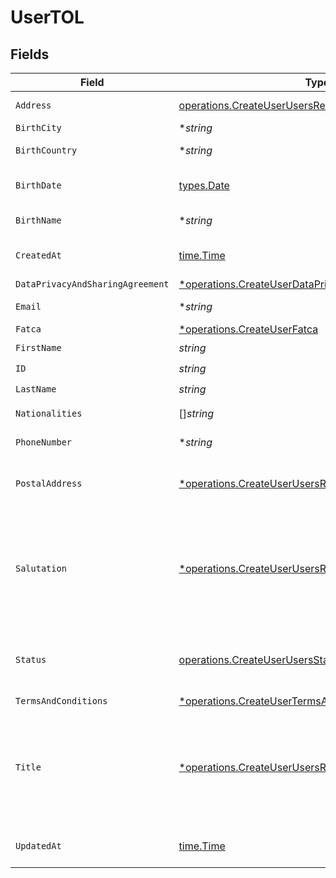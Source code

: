 # UserTOL


## Fields

| Field                                                                                                                                                                                            | Type                                                                                                                                                                                             | Required                                                                                                                                                                                         | Description                                                                                                                                                                                      |
| ------------------------------------------------------------------------------------------------------------------------------------------------------------------------------------------------ | ------------------------------------------------------------------------------------------------------------------------------------------------------------------------------------------------ | ------------------------------------------------------------------------------------------------------------------------------------------------------------------------------------------------ | ------------------------------------------------------------------------------------------------------------------------------------------------------------------------------------------------ |
| `Address`                                                                                                                                                                                        | [operations.CreateUserUsersResponse200Address](../../../pkg/models/operations/createuserusersresponse200address.md)                                                                              | :heavy_check_mark:                                                                                                                                                                               | Address. Must not be a P.O. box or c/o address.                                                                                                                                                  |
| `BirthCity`                                                                                                                                                                                      | **string*                                                                                                                                                                                        | :heavy_minus_sign:                                                                                                                                                                               | N/A                                                                                                                                                                                              |
| `BirthCountry`                                                                                                                                                                                   | **string*                                                                                                                                                                                        | :heavy_minus_sign:                                                                                                                                                                               | Country code. [ISO 3166 alpha-2 Codes](https://en.wikipedia.org/wiki/ISO_3166-1_alpha-2).                                                                                                        |
| `BirthDate`                                                                                                                                                                                      | [types.Date](../../types/date.md)                                                                                                                                                                | :heavy_check_mark:                                                                                                                                                                               | Birth date of the user in YYYY-MM-DD format. [RFC 3339, section 5.6](https://json-schema.org/draft/2020-12/json-schema-validation.html#RFC3339)                                                  |
| `BirthName`                                                                                                                                                                                      | **string*                                                                                                                                                                                        | :heavy_minus_sign:                                                                                                                                                                               | If applicable, birth name of the user.                                                                                                                                                           |
| `CreatedAt`                                                                                                                                                                                      | [time.Time](https://pkg.go.dev/time#Time)                                                                                                                                                        | :heavy_check_mark:                                                                                                                                                                               | Date and time when the resource was created. [RFC 3339-5](https://datatracker.ietf.org/doc/html/rfc3339#section-5.6), [ISO8601 UTC](https://www.iso.org/iso-8601-date-and-time-format.html)      |
| `DataPrivacyAndSharingAgreement`                                                                                                                                                                 | [*operations.CreateUserDataPrivacyAndSharingAgreement](../../../pkg/models/operations/createuserdataprivacyandsharingagreement.md)                                                               | :heavy_minus_sign:                                                                                                                                                                               | N/A                                                                                                                                                                                              |
| `Email`                                                                                                                                                                                          | **string*                                                                                                                                                                                        | :heavy_minus_sign:                                                                                                                                                                               | Email of the user. Must be a valid email address.                                                                                                                                                |
| `Fatca`                                                                                                                                                                                          | [*operations.CreateUserFatca](../../../pkg/models/operations/createuserfatca.md)                                                                                                                 | :heavy_minus_sign:                                                                                                                                                                               | N/A                                                                                                                                                                                              |
| `FirstName`                                                                                                                                                                                      | *string*                                                                                                                                                                                         | :heavy_check_mark:                                                                                                                                                                               | First name of the user.                                                                                                                                                                          |
| `ID`                                                                                                                                                                                             | *string*                                                                                                                                                                                         | :heavy_check_mark:                                                                                                                                                                               | User unique identifier.                                                                                                                                                                          |
| `LastName`                                                                                                                                                                                       | *string*                                                                                                                                                                                         | :heavy_check_mark:                                                                                                                                                                               | Last name of the user.                                                                                                                                                                           |
| `Nationalities`                                                                                                                                                                                  | []*string*                                                                                                                                                                                       | :heavy_check_mark:                                                                                                                                                                               | Nationalities of the user. [ISO 3166 alpha-2 Codes](https://en.wikipedia.org/wiki/ISO_3166-1_alpha-2).                                                                                           |
| `PhoneNumber`                                                                                                                                                                                    | **string*                                                                                                                                                                                        | :heavy_minus_sign:                                                                                                                                                                               | Phone number of the user. [Phone number E.164 format](https://en.wikipedia.org/wiki/E.164).                                                                                                      |
| `PostalAddress`                                                                                                                                                                                  | [*operations.CreateUserUsersResponsePostalAddress](../../../pkg/models/operations/createuserusersresponsepostaladdress.md)                                                                       | :heavy_minus_sign:                                                                                                                                                                               | User postal address. Needs to be specified if different to the residential address, otherwise it is automatically populated.                                                                     |
| `Salutation`                                                                                                                                                                                     | [*operations.CreateUserUsersResponseSalutation](../../../pkg/models/operations/createuserusersresponsesalutation.md)                                                                             | :heavy_minus_sign:                                                                                                                                                                               | Salutation of the user used in reports and statements.<br/>* (empty string) - <br/>* SALUTATION_MALE - <br/>* SALUTATION_FEMALE - <br/>* SALUTATION_FEMALE_MARRIED - <br/>* SALUTATION_DIVERSE -  |
| `Status`                                                                                                                                                                                         | [operations.CreateUserUsersStatus](../../../pkg/models/operations/createuserusersstatus.md)                                                                                                      | :heavy_check_mark:                                                                                                                                                                               | Status of the user.<br/>* ACTIVE - <br/>* INACTIVE - <br/>* OFFBOARDING - <br/>* OFFBOARDED -                                                                                                    |
| `TermsAndConditions`                                                                                                                                                                             | [*operations.CreateUserTermsAndConditions](../../../pkg/models/operations/createusertermsandconditions.md)                                                                                       | :heavy_minus_sign:                                                                                                                                                                               | N/A                                                                                                                                                                                              |
| `Title`                                                                                                                                                                                          | [*operations.CreateUserUsersResponseTitle](../../../pkg/models/operations/createuserusersresponsetitle.md)                                                                                       | :heavy_minus_sign:                                                                                                                                                                               | Title of the user used in reports and statements.<br/>* (empty string) - <br/>* DR - Doctor<br/>* PROF - Professor<br/>* PROF_DR - <br/>* DIPL_ING - Graduate engineer (Diplom-Ingenieur)<br/>* MAGISTER -  |
| `UpdatedAt`                                                                                                                                                                                      | [time.Time](https://pkg.go.dev/time#Time)                                                                                                                                                        | :heavy_check_mark:                                                                                                                                                                               | Date and time when the resource was last updated. [RFC 3339-5](https://datatracker.ietf.org/doc/html/rfc3339#section-5.6), [ISO8601 UTC](https://www.iso.org/iso-8601-date-and-time-format.html) |
